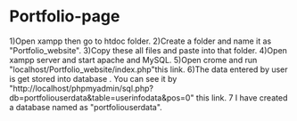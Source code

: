 # Portfolio-page
1)Open xampp then go to htdoc folder.
2)Create a folder and name it as "Portfolio_website".
3)Copy these all files and paste into that folder.
4)Open xampp server and start apache and MySQL.
5)Open crome and run "localhost/Portfolio_website/index.php"this link.
6)The data entered by user is get stored into database . You can see it by "http://localhost/phpmyadmin/sql.php?db=portfoliouserdata&table=userinfodata&pos=0" this link. 
7 I have created a database named as "portfoliouserdata".
